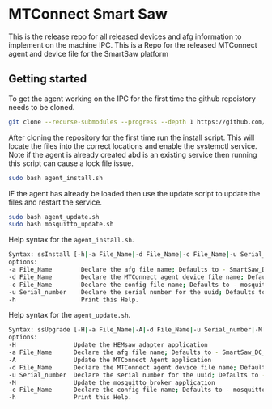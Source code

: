 # MTConnect Smart Saw

This is the release repo for all released devices and afg information to implement on the machine IPC.
This is a Repo for the released MTConnect agent and device file for the SmartSaw platform

## Getting started

To get the agent working on the IPC for the first time the github repoistory needs to be cloned. 
``` bash 
git clone --recurse-submodules --progress --depth 1 https://github.com/HEM-Inc/MTConnect_SmartSaw.git mtconnect
```

After cloning the repository for the first time run the install script. This will locate the files into the correct locations and enable the systemctl service. Note if the agent is already created abd is an existing service then running this script can cause a lock file issue. 
``` bash
sudo bash agent_install.sh
```

IF the agent has already be loaded then use the update script to update the files and restart the service. 
``` bash
sudo bash agent_update.sh
sudo bash mosquitto_update.sh
```

Help syntax for the `agent_install.sh`.
``` bash
Syntax: ssInstall [-h|-a File_Name|-d File_Name|-c File_Name|-u Serial_number]
options:
-a File_Name        Declare the afg file name; Defaults to - SmartSaw_DC_HA.afg
-d File_Name        Declare the MTConnect agent device file name; Defaults to - SmartSaw_DC_HA.xml
-c File_Name        Declare the config file name; Defaults to - mosquitto.conf
-u Serial_number    Declare the serial number for the uuid; Defaults to - SmartSaw
-h                  Print this Help.
```

Help syntax for the `agent_update.sh`.
``` bash
Syntax: ssUpgrade [-H|-a File_Name|-A|-d File_Name|-u Serial_number|-M|-c File_Name|-h]
options:
-H                Update the HEMsaw adapter application
-a File_Name      Declare the afg file name; Defaults to - SmartSaw_DC_HA.afg
-A                Update the MTConnect Agent application
-d File_Name      Declare the MTConnect agent device file name; Defaults to - SmartSaw_DC_HA.xml
-u Serial_number  Declare the serial number for the uuid; Defaults to - SmartSaw
-M                Update the mosquitto broker application
-c File_Name      Declare the config file name; Defaults to - mosquitto.conf
-h                Print this Help.
```
